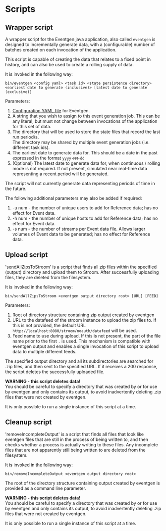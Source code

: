 # Scripts
## Wrapper script
A wrapper script for the Eventgen java application, also called `eventgen` is designed to incrementally
generate data, with a (configurable) number of batches created on each invocation of the application.
 
This script is capable of creating the data that relates to a fixed point in history, and can also be used to create
a rolling supply of data.

It is invoked in the following way:
```
bin/eventgen <config yaml> <task id> <state persistence directory> <earliest date to generate (inclusive)> [latest date to generate (exclusive)]
```

Parameters:
1. [Configuration YAML file](config.md) for Eventgen.
1. A string that you wish to assign to this event generation job.  This can be any literal, but must not change
between invocations of the application for this set of data.
1. The directory that will be used to store the state files that record the last run period/s.  
The directory may be shared by multiple event generation jobs (i.e. different task ids).
1. The earliest date to generate data for.  This should be a date in the past expressed in the format `yyyy-MM-dd`
1. (Optional) The latest date to generate data for, when continuous /  rolling mode is not required.
If not present, simulated near real-time data representing a recent period will be generated.

The script will not currently generate data representing periods of time in the future.

The following additional parameters may also be added if required:
1. -u num - the number of unique users to add for Reference data; has no effect for Event data.
1. -h num - the number of unique hosts to add for Reference data; has no effect for Event data.
1. -s num - the number of streams per Event data file.  Allows larger volumes of Event data to be generated; has no effect for Reference data.
 

## Upload script
'sendAllZipsToStroom' is a script that finds all zip files within the specified (output) directory and upload them to Stroom.
After successfully uploading files, they are deleted from the filesystem.

It is invoked in the following way:
```
bin/sendAllZipsToStroom <eventgen output directory root> [URL] [FEED]
```

Parameters:
1. Root of directory structure containing zip output created by eventgen
1. URL to the datafeed of the stroom instance to upload the zip files to.  If this is not provided, the default
URL `http://localhost:8080/stroom/noauth/datafeed` will be used.
1. Feed name to use during upload.  If this is not present, the part of the file name prior to the first `.` is used.
This mechanism is compatible with eventgen output and enables a single invocation of this script to upload data to
multiple different feeds.  

The specified output directory and all its subdirectories are searched for .zip files, and then sent to the specified URL.
If it receives a 200 response, the script deletes the successfully uploaded file.

**WARNING - this script deletes data!**  
You should be careful to specify a directory that was created by or for use by eventgen and only contains its output, 
to avoid inadvertently deleting .zip files that were not created by eventgen.

It is only possible to run a single instance of this script at a time.

## Cleanup script
'removeIncompleteOutput' is a script that finds all files that look like eventgen files that are still in the process
of being written to, and then checks whether a process is actually writing to these files.
Any incomplete files that are not apparently still being written to are deleted from the filesystem.
 
It is invoked in the following way:
```
bin/removeIncompleteOutput <eventgen output directory root>
```

The root of the directory structure containing output created by eventgen is provided as a command line parameter.

**WARNING - this script deletes data!**  
You should be careful to specify a directory that was created by or for use by eventgen and only contains its output, 
to avoid inadvertently deleting .zip files that were not created by eventgen.

It is only possible to run a single instance of this script at a time.
